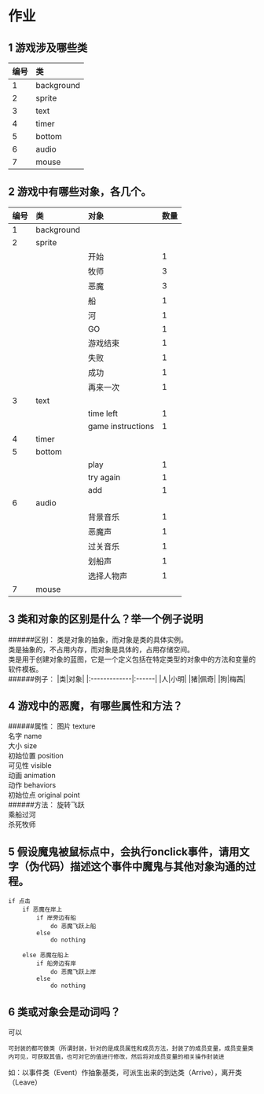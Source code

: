  # 作业



## 1 游戏涉及哪些类

|编号|类|
|:-------------|:------|
|1|background|
|2|sprite|
|3|text|
|4|timer|
|5|bottom|
|6|audio|
|7|mouse|


## 2 游戏中有哪些对象，各几个。

|编号|类|对象|数量|
|:-------------|:------------------|:------|:------|
|1|background| | |  
|2|sprite|       | |
| |      |开始    |1|
| |      |牧师    |3|
| |      |恶魔    |3|
| |      |船      |1|
| |      |河      |1|
| |      |GO      |1|
| |      |游戏结束|1|
| |      |失败    |1|
| |      |成功    |1|
| |      |再来一次|1|
|3|text  |                 | |
| |      |time left        |1|
| |      |game instructions|1|
|4|timer|        | |
|5|bottom|        | |
| |      |play|1|
| |      |try again|1|
| |      |add|1|
|6|audio|        | |
| |      |背景音乐|1|
| |      |恶魔声|1|
| |      |过关音乐|1|
| |      |划船声|1|
| |      |选择人物声|1|
|7|mouse|        | |


## 3 类和对象的区别是什么？举一个例子说明 

######区别：
类是对象的抽象，而对象是类的具体实例。<br>
类是抽象的，不占用内存，而对象是具体的，占用存储空间。<br>
类是用于创建对象的蓝图，它是一个定义包括在特定类型的对象中的方法和变量的软件模板。<br>
######例子：
|类|对象|
|:-------------|:------|
|人|小明|
|猪|佩奇|
|狗|梅茜|


## 4 游戏中的恶魔，有哪些属性和方法？

######属性：
图片     texture <br>
名字     name <br>
大小     size <br>
初始位置 position <br>
可见性   visible <br>
动画     animation <br>
动作     behaviors <br>
初始位点 original point<br>
######方法：
旋转飞跃<br>
乘船过河<br>
杀死牧师<br>


## 5 假设魔鬼被鼠标点中，会执行onclick事件，请用文字（伪代码）描述这个事件中魔鬼与其他对象沟通的过程。

```
if 点击
    if 恶魔在岸上
        if 岸旁边有船
            do 恶魔飞跃上船
        else
            do nothing

    else 恶魔在船上
        if 船旁边有岸
            do 恶魔飞跃上岸
        else
            do nothing
```


## 6 类或对象会是动词吗？

可以<br>
```
可封装的都可做类（所谓封装，针对的是成员属性和成员方法，封装了的成员变量，成员变量类内可见，可获取其值，也可对它的值进行修改，然后将对成员变量的相关操作封装进
```
如：以事件类（Event）作抽象基类，可派生出来的到达类（Arrive），离开类（Leave）